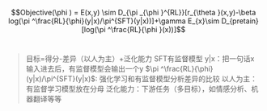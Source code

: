 ﻿$$Objective(\phi ) = E(x,y) \sim D_{\pi _{\phi }^{RL}}[r_{\theta }(x,y)-\beta log(\pi ^\frac{RL}{\phi}(y|x)/\pi^{SFT}(y|x))]+\gamma E_{x}\sim D_{pretain}[log(\pi ^\frac{RL}{\phi }(x))]$$
​
>目标=得分-差异（以人为主）+泛化能力
SFT有监督模型
y|x：把一句话x输入进去后，有监督模型会输出一个y
$\pi ^\frac{RL}{\phi}(y|x)/\pi^{SFT}(y|x)$: 强化学习和有监督模型分析差异的比较
以人为主：有监督学习模型放在分母
泛化能力：下游任务（多目标），如情感分析、机器翻译等等

​
